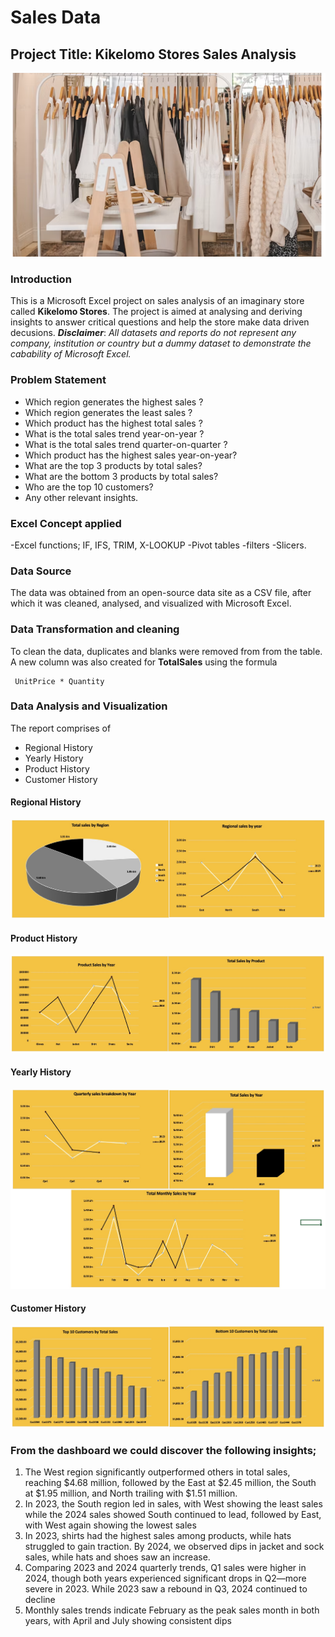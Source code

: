 # Sales Data
## Project Title: Kikelomo Stores Sales Analysis

![](Store_pic.png)

### Introduction
This is a Microsoft Excel project on sales analysis of an imaginary store called **Kikelomo Stores**. 
The project is aimed at analysing and deriving insights to answer critical questions and help the store make data driven decusions.
**_Disclaimer_**: _All datasets and reports do not represent any company, institution or country but a dummy dataset to demonstrate the cabability of Microsoft  Excel._

### Problem Statement
- Which region generates the highest sales ?
- Which region generates the least sales ?
- Which product has the highest total sales ?
- What is the total sales trend year-on-year ?
- What is the total sales trend quarter-on-quarter ?
- Which product has the highest sales  year-on-year?
- What are the top 3 products by total sales? 
- What are the bottom 3 products by total sales?
- Who are the top 10 customers?
- Any other relevant insights.

### Excel Concept applied
-Excel functions; IF, IFS, TRIM, X-LOOKUP
-Pivot tables
-filters
-Slicers.

### Data Source
The data was obtained from an open-source data site as a CSV file, after which it was cleaned, analysed, and visualized with Microsoft Excel.

### Data Transformation and cleaning
To clean the data, duplicates and blanks were removed from from the table.
 A new column was also created for  **TotalSales** using the formula 
``` excel
 UnitPrice * Quantity
```
### Data Analysis and Visualization
The report comprises of 
- Regional History
- Yearly History
- Product History
- Customer History

#### Regional History
![](11C282BA-CB08-4CE5-89FB-763170866BBC_1_201_a.jpeg)


#### Product History
![](3120E8E9-A1E9-4025-9DDF-8722EDEDA3A4_1_201_a.jpeg)

#### Yearly History
![](4E6F066C-ED6A-47B0-A7AD-72C7EF6FB919_1_201_a.jpeg)

#### Customer History
![](FCCE545F-32F3-437B-A71D-FE475100BC04_1_201_a.jpeg)


### From the dashboard we could discover the following insights;
1.	The West region significantly outperformed others in total sales, reaching $4.68 million, followed by the East at $2.45 million, the South at $1.95 million, and North trailing with $1.51 million.
2.	In 2023, the South region led in sales, with West showing the least sales while the 2024 sales showed  South continued to lead, followed by East, with West again showing the lowest sales
3.	In 2023, shirts had the highest sales among products, while hats struggled to gain traction. By 2024, we observed dips in jacket and sock sales, while hats and shoes saw an increase.
4.	Comparing 2023 and 2024 quarterly trends, Q1 sales were higher in 2024, though both years experienced significant drops in Q2—more severe in 2023. While 2023 saw a rebound in Q3, 2024 continued to decline
5.	Monthly sales trends indicate February as the peak sales month in both years, with April and July showing consistent dips




